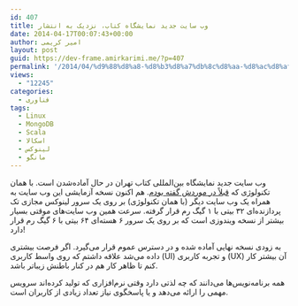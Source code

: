 ```yaml
---
id: 407
title: وب سایت جدید نمایشگاه کتاب، نزدیک به انتشار
date: 2014-04-17T00:07:43+00:00
author: امیر کریمی
layout: post
guid: https://dev-frame.amirkarimi.me/?p=407
permalink: '/2014/04/%d9%88%d8%a8-%d8%b3%d8%a7%db%8c%d8%aa-%d8%ac%d8%af%db%8c%d8%af-%d9%86%d9%85%d8%a7%db%8c%d8%b4%da%af%d8%a7%d9%87-%da%a9%d8%aa%d8%a7%d8%a8/'
views:
  - "12245"
categories:
  - فناوری
tags:
  - Linux
  - MongoDB
  - Scala
  - اسکالا
  - لینوکس
  - مانگو
---
```

وب سایت جدید نمایشگاه بین‌المللی کتاب تهران در حال آماده‌شدن است. با همان تکنولوژی که <a title="سرعت فضایی Scala و Play Framework و Mongo" href="https://dev-frame.amirkarimi.me/1392/12/%d8%b3%d8%b1%d8%b9%d8%aa-%d9%81%d8%b6%d8%a7%db%8c%db%8c-scala-play-framework-mongo/" target="_blank">قبلاً در موردش گفته بودم</a>. هم اکنون نسخه آزمایشی این وب سایت به همراه یک وب سایت دیگر (با همان تکنولوژی) بر روی یک سرور لینوکس مجازی تک پردازنده‌ای ۳۲ بیتی با ۱ گیگ رم قرار گرفته. سرعت همین وب سایت‌های موقتی بسیار بیشتر از نسخه ویندوزی است که بر روی یک سرور ۶ هسته‌ای ۶۴ بیتی با ۶ گیگ رم قرار دارد!

به زودی نسخه نهایی آماده شده و در دسترس عموم قرار می‌گیرد. اگر فرصت بیشتری داده می‌شد علاقه داشتم که روی واسط کاربری (UI) و تجربه کاربری (UX) آن بیشتر کار کنم تا ظاهر کار هم در کنار باطنش زیباتر باشد.

همه برنامه‌نویس‌ها می‌دانند که چه لذتی دارد وقتی نرم‌افزاری که تولید کرده‌اند سرویس مهمی را ارائه می‌دهد و یا پاسخگوی نیاز تعداد زیادی از کاربران است.